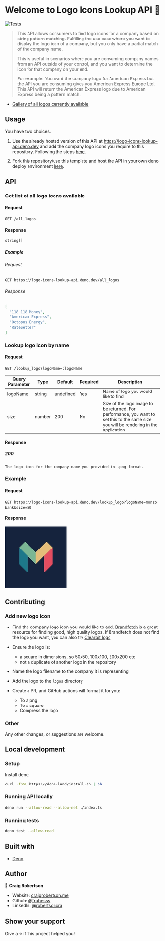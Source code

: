 # Welcome to Logo Icons Lookup API 👋

[![Tests](https://github.com/frubesss/logo-icons-lookup-api/actions/workflows/lint-tests.yml/badge.svg?branch=main)](https://github.com/frubesss/logo-icons-lookup-api/actions/workflows/lint-tests.yml)

> This API allows consumers to find logo icons for a company based on string
> pattern matching. Fulfilling the use case where you want to display the logo
> icon of a company, but you only have a partial match of the company name.
>
> This is useful in scenarios where you are consuming company names from an API
> outside of your control, and you want to determine the icon for that company
> on your end.
>
> For example: You want the company logo for American Express but the API you
> are consuming gives you American Express Europe Ltd. This API will return the
> American Express logo due to American Express being a pattern match.

- [Gallery of all logos currently available](https://financial-logos-app.vercel.app)

## Usage

You have two choices.

1. Use the already hosted version of this API at
   https://logo-icons-lookup-api.deno.dev and add the company logo icons you
   require to this repository. Following the steps [here](#Contributing).

2. Fork this repository/use this template and host the API in your own deno
   deploy environment [here](https://deno.com/deploy/docs).

## API

### Get list of all logo icons available

#### Request

`GET /all_logos`

#### Response

```TypeScript
string[]
```

##### Example

###### Request

`GET https://logo-icons-lookup-api.deno.dev/all_logos`

###### Response

```json
[
  "118 118 Money",
  "American Express",
  "Octopus Energy",
  "RateSetter"
]
```

### Lookup logo icon by name

#### Request

`GET /lookup_logo?logoName=:logoName`

| Query Parameter | Type   | Default   | Required | Description                                                                                                                            |
| --------------- | ------ | --------- | -------- | -------------------------------------------------------------------------------------------------------------------------------------- |
| logoName        | string | undefined | Yes      | Name of logo you would like to find                                                                                                    |
| size            | number | 200       | No       | Size of the logo image to be returned. For performance, you want to set this to the same size you will be rendering in the application |

#### Response

##### 200

`The logo icon for the company name you provided in .png format.`

### Example

#### Request

`GET https://logo-icons-lookup-api.deno.dev/lookup_logo?logoName=monzo bank&size=50`

#### Response

![Monzo Logo Icon](./logos/monzo.png)

## Contributing

### Add new logo icon

- Find the company logo icon you would like to add.
  [Brandfetch](https://www.brandfetch.com) is a great resource for finding good,
  high quality logos. If Brandfetch does not find the logo you want, you can
  also try [Clearbit logo](https://clearbit.com/logo)

- Ensure the logo is:
  - a square in dimensions, so 50x50, 100x100, 200x200 etc
  - not a duplicate of another logo in the repository
- Name the logo filename to the company it is representing
- Add the logo to the `logos` directory
- Create a PR, and GitHub actions will format it for you:
  - To a png
  - To a square
  - Compress the logo

### Other

Any other changes, or suggestions are welcome.

## Local development

### Setup

Install deno:

```sh
curl -fsSL https://deno.land/install.sh | sh
```

### Running API locally

```sh
deno run --allow-read --allow-net ./index.ts
```

### Running tests

```sh
deno test --allow-read
```

## Built with

- [Deno](https://deno.land/)

## Author

👤 **Craig Robertson**

- Website: [craigrobertson.me](https://www.craigrobertson.me)
- Github: [@frubesss](https://github.com/frubesss)
- LinkedIn: [@robertsoncra](https://linkedin.com/in/robertsoncra)

## Show your support

Give a ⭐️ if this project helped you!
